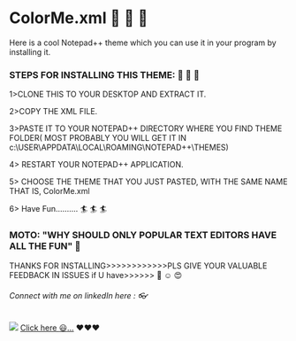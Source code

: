 # ColorMe.xml :star2: :star2: :star2:
Here is a cool Notepad++ theme which you can use it in your program by installing it.


### STEPS FOR INSTALLING THIS THEME: :mega: :mega: :mega:

1>CLONE THIS TO YOUR DESKTOP AND EXTRACT IT.

2>COPY THE XML FILE.

3>PASTE IT TO YOUR NOTEPAD++ DIRECTORY WHERE YOU FIND THEME FOLDER( MOST PROBABLY YOU WILL GET IT IN c:\\USER\APPDATA\LOCAL\ROAMING\NOTEPAD++\THEMES)

4> RESTART YOUR NOTEPAD++ APPLICATION.

5> CHOOSE THE THEME THAT YOU JUST PASTED, WITH THE SAME NAME THAT IS, ColorMe.xml 

6> Have Fun.......... :surfer: :surfer: :surfer:



### MOTO: "WHY SHOULD ONLY POPULAR TEXT EDITORS HAVE ALL THE FUN" :dart:
 
 THANKS FOR INSTALLING>>>>>>>>>>>>PLS GIVE YOUR VALUABLE FEEDBACK IN ISSUES if U have>>>>>> :smiling_face_with_three_hearts: :relaxed: :heart_eyes: 

###### Connect with me on linkedIn here : :eyeglasses:
<img src="https://img.icons8.com/color/48/000000/linkedin.png"/> <a href="https://www.linkedin.com/in/aman-raj-07b6aa153">Click here :smiley:...</a> :heart::heart::heart:
